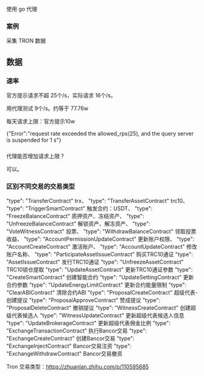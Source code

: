 使用 go 代理

### 案例

采集 TRON 数据

## 数据

### 速率



官方提示请求不超 25个/s，实际请求 16个/s。

用代理测试 9个/s。约等于 77.76w

每天请求上限：官方提示10w

{"Error":"request rate exceeded the allowed_rps(25), and the query server is suspended for 1 s"}


### 

代理能否增加请求上限？

可以。



### 区别不同交易的交易类型


"type": "TransferContract" trx、
"type": "TransferAssetContract" trc10、
"type": "TriggerSmartContract" 触发合约：USDT、
"type": "FreezeBalanceContract" 质押资产、冻结资产、
"type": "UnfreezeBalanceContract" 解锁资产、解冻资产、
"type": "VoteWitnessContract" 投票、
"type": "WithdrawBalanceContract" 领取投票收益、
"type": "AccountPermissionUpdateContract" 更新账户权限、
"type": "AccountCreateContract" 激活账户、
"type": "AccountUpdateContract" 修改账户名称、
"type": "ParticipateAssetIssueContract" 购买TRC10通证
"type": "AssetIssueContract" 发行TRC10通证
"type": "UnfreezeAssetContract" TRC10锁仓提取
"type": "UpdateAssetContract" 更新TRC10通证参数
"type": "CreateSmartContract" 创建智能合约
"type": "UpdateSettingContract" 更新合约参数
"type": "UpdateEnergyLimitContract" 更新合约能量限制
"type": "ClearABIContract" 清除合约ABI
"type": "ProposalCreateContract" 超级代表-创建提议
"type": "ProposalApproveContract" 赞成提议
"type": "ProposalDeleteContract" 撤销提议
"type": "WitnessCreateContract" 创建超级代表候选人
"type": "WitnessUpdateContract" 更新超级代表候选人信息
"type": "UpdateBrokerageContract" 更新超级代表佣金比例 
"type": "ExchangeTransactionContract" 执行Bancor交易
"type": "ExchangeCreateContract" 创建Bancor交易
"type": "ExchangeInjectContract" Bancor交易注资
"type": "ExchangeWithdrawContract" Bancor交易撤资



Tron 交易类型：https://zhuanlan.zhihu.com/p/110595685


